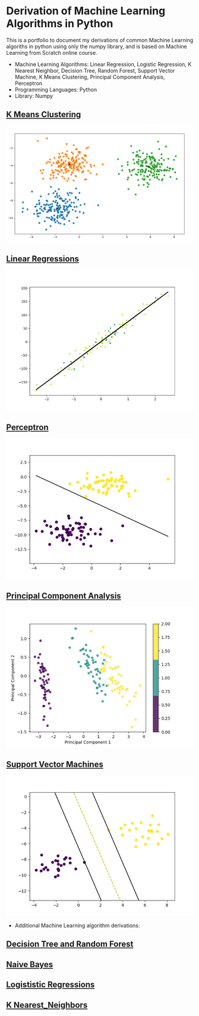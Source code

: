# Derivation of Machine Learning Algorithms in Python
This is a portfolio to document my derivations of common Machine Learning algoriths in python using only the numpy library, and is based on Machine Learning from Scratch online course. 
* Machine Learning Algorithms: Linear Regression, Logistic Regression, K Nearest Neighbor, Decision Tree, Random Forest, Support Vector Machine, K Means Clustering, Principal Component Analysis, Perceptron
* Programming Languages: Python
* Library: Numpy

## [K Means Clustering](https://github.com/mbyoung99/ML_Algorithm_Derivations/tree/main/K_Means_Clustering)
![](/K_Means_Clustering/k_means.PNG)

## [Linear Regressions](https://github.com/mbyoung99/ML_Algorithm_Derivations/tree/main/Linear_Regressions)
![](/Linear_Regressions/linear_regression.png)

## [Perceptron](https://github.com/mbyoung99/ML_Algorithm_Derivations/tree/main/Perceptron)
![](/Perceptron/perceptron.png)

## [Principal Component Analysis](https://github.com/mbyoung99/ML_Algorithm_Derivations/tree/main/Principal_Component_Analysis)
![](/Principal_Component_Analysis/pca.png)

## [Support Vector Machines](https://github.com/mbyoung99/ML_Algorithm_Derivations/tree/main/Support_Vector_Machines)
![](/Support_Vector_Machines/svm.png)

* Additional Machine Learning algorithm derivations:
## [Decision Tree and Random Forest](https://github.com/mbyoung99/ML_Algorithm_Derivations/tree/main/Decision_Trees_Random_Forests)
## [Naive Bayes](https://github.com/mbyoung99/ML_Algorithm_Derivations/tree/main/Naive_Bayes)
## [Logististic Regressions](https://github.com/mbyoung99/ML_Algorithm_Derivations/tree/main/Logististic_Regressions)
## [K Nearest_Neighbors](https://github.com/mbyoung99/ML_Algorithm_Derivations/tree/main/K_Nearest_Neighbors)
